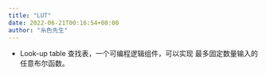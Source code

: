 ```yaml
---
title: "LUT"
date: 2022-06-21T00:16:54+08:00
author: "糸色先生"
---
```


- Look-up table 查找表，一个可编程逻辑组件，可以实现 最多固定数量输入的任意布尔函数。